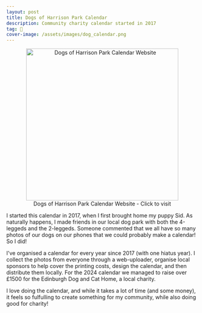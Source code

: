 ```yaml
---
layout: post
title: Dogs of Harrison Park Calendar
description: Community charity calendar started in 2017
tag: 🐶
cover-image: /assets/images/dog_calendar.png
---
```


<div style="text-align: center;">
  <figure>
    <a href="https://www.dogsofharrisonpark.co.uk/">
      <img src="{{ page.cover-image }}" alt="Dogs of Harrison Park Calendar Website" width="400" />
    </a>
    <figcaption>Dogs of Harrison Park Calendar Website - Click to visit</figcaption> 
  </figure>
</div>


I started this calendar in 2017, when I first brought home my puppy Sid. As naturally happens, I made friends in our local dog park with both the 4-leggeds and the 2-leggeds. Someone commented that we all have so many photos of our dogs on our phones that we could probably make a calendar! So I did!

I've organised a calendar for every year since 2017 (with one hiatus year). I collect the photos from everyone through a web-uploader, organise local sponsors to help cover the printing costs, design the calendar, and then distribute them locally. For the 2024 calendar we managed to raise over £1500 for the Edinburgh Dog and Cat Home, a local charity.

I love doing the calendar, and while it takes a lot of time (and some money), it feels so fulfulling to create something for my community, while also doing good for charity! 
